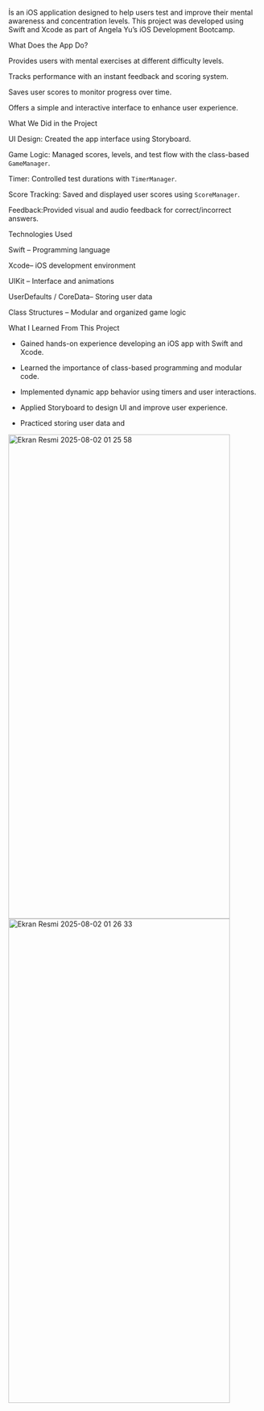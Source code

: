  İs an iOS application designed to help users test and improve their mental awareness and concentration levels. This project was developed using Swift and Xcode as part of Angela Yu’s iOS Development Bootcamp.  


What Does the App Do?

 Provides users with mental exercises at different difficulty levels.  
 
Tracks performance with an instant feedback and scoring system.  

 Saves user scores to monitor progress over time.  
 
Offers a simple and interactive interface to enhance user experience.  

 What We Did in the Project

 UI Design: Created the app interface using Storyboard.  
 
Game Logic: Managed scores, levels, and test flow with the class-based `GameManager`.  

Timer: Controlled test durations with `TimerManager`.  

Score Tracking: Saved and displayed user scores using `ScoreManager`.  

Feedback:Provided visual and audio feedback for correct/incorrect answers.  


Technologies Used

Swift – Programming language  

Xcode– iOS development environment  

UIKit – Interface and animations  

UserDefaults / CoreData– Storing user data  

Class Structures – Modular and organized game logic  


 What I Learned From This Project

- Gained hands-on experience developing an iOS app with Swift and Xcode.

- Learned the importance of class-based programming and modular code.

- Implemented dynamic app behavior using timers and user interactions.

- Applied Storyboard to design UI and improve user experience.

- Practiced storing user data and
<img width="440" height="961" alt="Ekran Resmi 2025-08-02 01 25 58" src="https://github.com/user-attachments/assets/6942ee76-61b4-4519-84ae-a1e818238d41" />
  
<img width="440" height="961" alt="Ekran Resmi 2025-08-02 01 26 33" src="https://github.com/user-attachments/assets/6acead86-d825-42a0-aafa-7c92fa8fc44f" />
